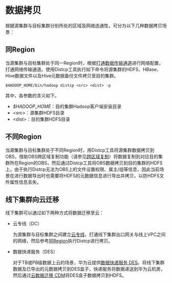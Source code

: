 # 数据拷贝<a name="ZH-CN_TOPIC_0173178089"></a>

根据源集群与目标集群分别所处的区域及网络连通性，可分为以下几种数据拷贝场景：

## 同Region<a name="section276581518581"></a>

当源集群与目标集群处于同一Region时，根据[打通数据传输通道](准备工作.md#section2349182854814)进行网络配置，打通网络传输通道。使用Distcp工具执行如下命令将源集群的HDFS、HBase、Hive数据文件以及Hive元数据备份文件拷贝至目的集群。

```
$HADOOP_HOME/bin/hadoop distcp <src> <dist> -p
```

其中，各参数的含义如下。

-   _$HADOOP\_HOME_：目的集群Hadoop客户端安装目录
-   <src\>：源集群HDFS目录
-   <dist\>：目的集群HDFS目录

## 不同Region<a name="section186519353512"></a>

当源集群与目标集群处于不同Region时，用Distcp工具将源集群数据拷贝到OBS，借助OBS跨区域复制功能（请参见[跨区域复制](https://support.huaweicloud.com/usermanual-obs/obs_03_0002.html)）将数据复制到对应目的集群所在Region的OBS，然后通过Distcp工具将OBS数据拷贝到目的集群的HDFS上。由于执行Distcp无法为OBS上的文件设置权限、属主/组等信息，因此当前场景在进行数据导出时也需要将HDFS的元数据信息进行导出并拷贝，以防HDFS文件属性信息丢失。

## 线下集群向云迁移<a name="section2096910177100"></a>

线下集群可以通过如下两种方式将数据迁移至云：

-   云专线（DC）

    为源集群与目标集群之间建立[云专线](https://www.huaweicloud.com/product/dc.html)，打通线下集群出口网关与线上VPC之间的网络，然后参考[同Region](#section276581518581)执行Distcp进行拷贝。

-   数据快递服务（DES）

    对于TB或PB级数据上云的场景，华为云提供[数据快递服务 DES](https://www.huaweicloud.com/product/des.html)。将线下集群数据及已导出的元数据拷贝到DES盒子，快递服务将数据递送到华为云机房，然后通过[云数据迁移 CDM](https://www.huaweicloud.com/product/cdm.html)将DES盒子数据拷贝到HDFS。


